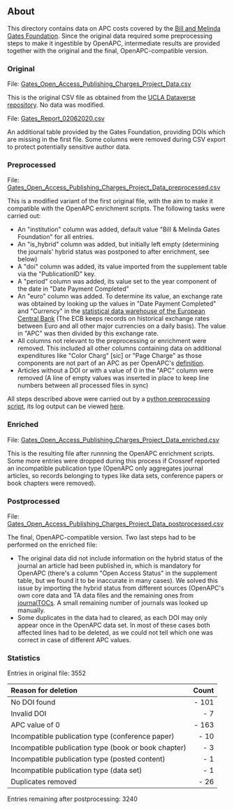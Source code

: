 ## About

This directory contains data on APC costs covered by the [Bill and Melinda Gates Foundation](https://www.gatesfoundation.org/how-we-work/general-information/open-access-policy). Since the original data required some preprocessing steps to make it ingestible by OpenAPC, intermediate results are provided together with the original and the final, OpenAPC-compatible version.

### Original

File: [Gates_Open_Access_Publishing_Charges_Project_Data.csv]()

This is the original CSV file as obtained from the [UCLA Dataverse repository](https://dataverse.ucla.edu/dataset.xhtml;jsessionid=5f982d0cf8234478939c09ae6932?persistentId=doi:10.25346/S6/EEFYIP). No data was modified.

File: [Gates_Report_02062020.csv]()

An additional table provided by the Gates Foundation, providing DOIs which are missing in the first file. Some columns were removed during CSV export to protect potentially sensitive author data.

### Preprocessed

File: [Gates_Open_Access_Publishing_Charges_Project_Data_preprocessed.csv]()

This is a modified variant of the first original file, with the aim to make it compatible with the OpenAPC enrichment scripts. The following tasks were carried out:

- An "institution" column was added, default value "Bill & Melinda Gates Foundation" for all entries.
- An "is_hybrid" column was added, but initially left empty (determining the journals' hybrid status was postponed to after enrichment, see below)
- A "doi" column was added, its value imported from the supplement table via the "PublicationID" key.
- A "period" column was added, its value set to the year component of the date in "Date Payment Completed"
- An "euro" column was added. To determine its value, an exchange rate was obtained by looking up the values in "Date Payment Completed" and "Currency" in the [statistical data warehouse of the European Central Bank](https://sdw.ecb.europa.eu/) (The ECB keeps records on historical exchange rates between Euro and all other major currencies on a daily basis). The value in "APC" was then divided by this exchange rate.
- All columns not relevant to the preprocessing or enrichment were removed. This included all other columns containing data on additional expenditures like "Color Charg" \[sic\] or "Page Charge" as those components are not part of an APC as per OpenAPC's [definition](https://github.com/OpenAPC/openapc-de/wiki/Data-Submission-Handout#definition-of-costs).
- Articles without a DOI or with a value of 0 in the "APC" column were removed (A line of empty values was inserted in place to keep line numbers between all processed files in sync)

All steps described above were carried out by a [python preprocessing script](https://github.com/OpenAPC/openapc-de/blob/master/python/etc/preprocessing/gates_foundation/gates_foundation_preprocessing.py), its log output can be viewed [here](https://github.com/OpenAPC/openapc-de/blob/master/python/etc/preprocessing/gates_foundation/log.txt). 

### Enriched

File: [Gates_Open_Access_Publishing_Charges_Project_Data_enriched.csv]()

This is the resulting file after runnning the OpenAPC enrichment scripts. Some more entries were dropped during this process if Crossref reported an incompatible publication type (OpenAPC only aggregates journal articles, so records belonging to types like data sets, conference papers or book chapters were removed).


### Postprocessed

File: [Gates_Open_Access_Publishing_Charges_Project_Data_postprocessed.csv]()

The final, OpenAPC-compatible version. Two last steps had to be performed on the enriched file:

- The original data did not include information on the hybrid status of the journal an article had been published in, which is mandatory for OpenAPC (there's a column "Open Access Status" in the supplement table, but we found it to be inaccurate in many cases). We solved this issue by importing the hybrid status from different sources (OpenAPC's own core data and TA data files and the remaining ones from [journalTOCs](http://www.journaltocs.hw.ac.uk/). A small remaining number of journals was looked up manually.
- Some duplicates in the data had to cleared, as each DOI may only appear once in the OpenAPC data set. In most of these cases both affected lines had to be deleted, as we could not tell which one was correct in case of different APC values.

### Statistics

Entries in original file: 3552

| Reason for deletion                                                 | Count        |
|:--------------------------------------------------------------------|-------------:|
|No DOI found                                                         |   - 101      |
|Invalid DOI                                                          |   - 7        |
|APC value of 0                                                       |   - 163      |
|Incompatible publication type (conference paper)                     |   - 10       |
|Incompatible publication type (book or book chapter)                 |   - 3        |
|Incompatible publication type (posted content)                       |   - 1        |
|Incompatible publication type (data set)                             |   - 1        |
|Duplicates removed                                                   |   - 26       |

Entries remaining after postprocessing: 3240

